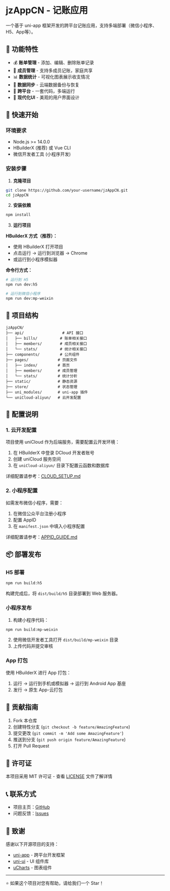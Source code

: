 # jzAppCN - 记账应用

一个基于 uni-app 框架开发的跨平台记账应用，支持多端部署（微信小程序、H5、App等）。

## 📱 功能特性

- 💰 **账单管理** - 添加、编辑、删除账单记录
- 👥 **成员管理** - 支持多成员记账，家庭共享
- 📊 **数据统计** - 可视化图表展示收支情况
- 🔄 **数据同步** - 云端数据备份与恢复
- 📱 **跨平台** - 一套代码，多端运行
- 🎨 **现代化UI** - 美观的用户界面设计

## 🚀 快速开始

### 环境要求

- Node.js >= 14.0.0
- HBuilderX (推荐) 或 Vue CLI
- 微信开发者工具 (小程序开发)

### 安装步骤

1. **克隆项目**
```bash
git clone https://github.com/your-username/jzAppCN.git
cd jzAppCN
```

2. **安装依赖**
```bash
npm install
```

3. **运行项目**

**HBuilderX 方式（推荐）：**
- 使用 HBuilderX 打开项目
- 点击运行 -> 运行到浏览器 -> Chrome
- 或运行到小程序模拟器

**命令行方式：**
```bash
# 运行到 H5
npm run dev:h5

# 运行到微信小程序
npm run dev:mp-weixin
```

## 📁 项目结构

```
jzAppCN/
├── api/                 # API 接口
│   ├── bills/          # 账单相关接口
│   ├── members/        # 成员相关接口
│   └── stats/          # 统计相关接口
├── components/         # 公共组件
├── pages/             # 页面文件
│   ├── index/         # 首页
│   ├── members/       # 成员管理
│   └── stats/         # 统计分析
├── static/            # 静态资源
├── store/             # 状态管理
├── uni_modules/       # uni-app 插件
└── uniCloud-aliyun/   # 云开发配置
```

## 🔧 配置说明

### 1. 云开发配置

项目使用 uniCloud 作为后端服务，需要配置云开发环境：

1. 在 HBuilderX 中登录 DCloud 开发者账号
2. 创建 uniCloud 服务空间
3. 在 `uniCloud-aliyun/` 目录下配置云函数和数据库

详细配置请参考：[CLOUD_SETUP.md](./CLOUD_SETUP.md)

### 2. 小程序配置

如需发布微信小程序，需要：

1. 在微信公众平台注册小程序
2. 配置 AppID
3. 在 `manifest.json` 中填入小程序配置

详细配置请参考：[APPID_GUIDE.md](./APPID_GUIDE.md)

## 📦 部署发布

### H5 部署

```bash
npm run build:h5
```

构建完成后，将 `dist/build/h5` 目录部署到 Web 服务器。

### 小程序发布

1. 构建小程序代码：
```bash
npm run build:mp-weixin
```

2. 使用微信开发者工具打开 `dist/build/mp-weixin` 目录
3. 上传代码并提交审核

### App 打包

使用 HBuilderX 进行 App 打包：
1. 运行 -> 运行到手机或模拟器 -> 运行到 Android App 基座
2. 发行 -> 原生 App-云打包

## 🤝 贡献指南

1. Fork 本仓库
2. 创建特性分支 (`git checkout -b feature/AmazingFeature`)
3. 提交更改 (`git commit -m 'Add some AmazingFeature'`)
4. 推送到分支 (`git push origin feature/AmazingFeature`)
5. 打开 Pull Request

## 📄 许可证

本项目采用 MIT 许可证 - 查看 [LICENSE](LICENSE) 文件了解详情

## 📞 联系方式

- 项目主页：[GitHub](https://github.com/your-username/jzAppCN)
- 问题反馈：[Issues](https://github.com/your-username/jzAppCN/issues)

## 🙏 致谢

感谢以下开源项目的支持：
- [uni-app](https://uniapp.dcloud.net.cn/) - 跨平台开发框架
- [uni-ui](https://uniapp.dcloud.net.cn/component/) - UI 组件库
- [uCharts](https://www.ucharts.cn/) - 图表组件

---

⭐ 如果这个项目对您有帮助，请给我们一个 Star！

